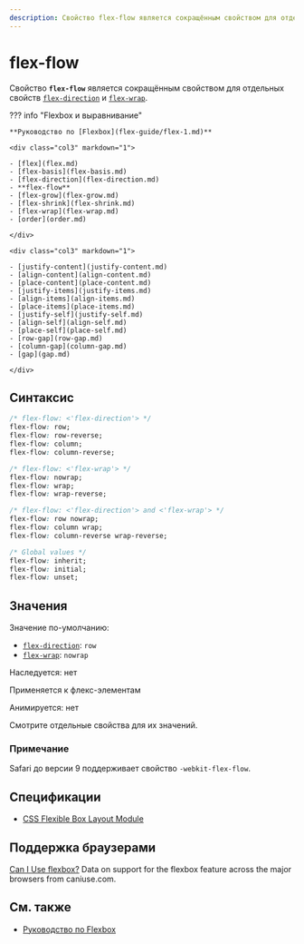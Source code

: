 ```yaml
---
description: Свойство flex-flow является сокращённым свойством для отдельных свойств flex-direction и flex-wrap
---
```


# flex-flow

Свойство **`flex-flow`** является сокращённым свойством для отдельных свойств [`flex-direction`](flex-direction.md) и [`flex-wrap`](flex-wrap.md).

??? info "Flexbox и выравнивание"

    **Руководство по [Flexbox](flex-guide/flex-1.md)**

    <div class="col3" markdown="1">

    - [flex](flex.md)
    - [flex-basis](flex-basis.md)
    - [flex-direction](flex-direction.md)
    - **flex-flow**
    - [flex-grow](flex-grow.md)
    - [flex-shrink](flex-shrink.md)
    - [flex-wrap](flex-wrap.md)
    - [order](order.md)

    </div>

    <div class="col3" markdown="1">

    - [justify-content](justify-content.md)
    - [align-content](align-content.md)
    - [place-content](place-content.md)
    - [justify-items](justify-items.md)
    - [align-items](align-items.md)
    - [place-items](place-items.md)
    - [justify-self](justify-self.md)
    - [align-self](align-self.md)
    - [place-self](place-self.md)
    - [row-gap](row-gap.md)
    - [column-gap](column-gap.md)
    - [gap](gap.md)

    </div>

## Синтаксис

```css
/* flex-flow: <'flex-direction'> */
flex-flow: row;
flex-flow: row-reverse;
flex-flow: column;
flex-flow: column-reverse;

/* flex-flow: <'flex-wrap'> */
flex-flow: nowrap;
flex-flow: wrap;
flex-flow: wrap-reverse;

/* flex-flow: <'flex-direction'> and <'flex-wrap'> */
flex-flow: row nowrap;
flex-flow: column wrap;
flex-flow: column-reverse wrap-reverse;

/* Global values */
flex-flow: inherit;
flex-flow: initial;
flex-flow: unset;
```

## Значения

Значение по-умолчанию:

- [`flex-direction`](flex-direction.md): `row`
- [`flex-wrap`](flex-wrap.md): `nowrap`

Наследуется: нет

Применяется к флекс-элементам

Анимируется: нет

Смотрите отдельные свойства для их значений.

### Примечание

Safari до версии 9 поддерживает свойство `-webkit-flex-flow`.

## Спецификации

- [CSS Flexible Box Layout Module](https://www.w3.org/TR/css-flexbox/#propdef-flex-flow)

## Поддержка браузерами

<p class="ciu_embed" data-feature="flexbox" data-periods="future_1,current,past_1,past_2">
  <a href="http://caniuse.com/#feat=flexbox">Can I Use flexbox?</a> Data on support for the flexbox feature across the major browsers from caniuse.com.
</p>

## См. также

- [Руководство по Flexbox](flex-guide/flex-1.md)
